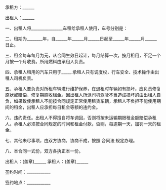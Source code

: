 
 


承租方：______


出租人：______


一、出租人将________________车租给承租人使用，车号分别是：


二、租期为________年，自______年______月______日起至______年______月______日止。


三、租金每车每月为元，从合同生效日起计，每月结算一次，按月租用，不足一个月按一个月收费。所用燃料由承租人负责。


四、承租人租用的汽车只用于_____.承租人只有调度权，行车安全、技术操作由出租人司机负责。


五、承租人要负责对所租车辆进行维护保养，在退租时车辆如有损坏，应负责修复原状或赔偿，修复期照收租金。因出租人所派司机驾驶不当造成损坏的由出租人自负，如果致使承租人不能按合同规定正常使用租赁车辆，承租人不负担不能使用期间的租金，出租人应承担每日租金等额的违约金。


六、违约责任。出租人不得擅自将车调回，否则将按未运输期限租金额赔偿承租人。承租人必须按合同规定的时间和租金付款，否则，每逾期一天，加罚一天的租金。


七、其他未尽事项，由双方协商，协商不成，按照
合同法
规定办理。


八、本合同一式份，双方各执正本一份。


出租人：(盖章)______ 承租人：(盖章)______


签约时间：____________


签约地点：____________
 


 

 
 
 
 
 
  


  
 

  


  


  
 
 
 
 

